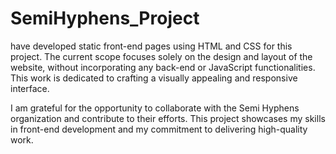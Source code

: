 # SemiHyphens_Project
 have developed static front-end pages using HTML and CSS for this project. The current scope focuses solely on the design and layout of the website, without incorporating any back-end or JavaScript functionalities. This work is dedicated to crafting a visually appealing and responsive interface.

I am grateful for the opportunity to collaborate with the Semi Hyphens organization and contribute to their efforts. This project showcases my skills in front-end development and my commitment to delivering high-quality work.
